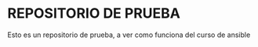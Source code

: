 # REPOSITORIO DE PRUEBA

Esto es un repositorio de prueba, a ver como funciona
del curso de ansible

